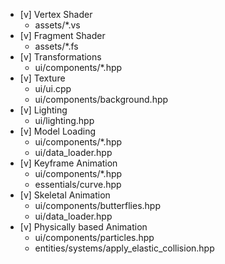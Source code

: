 - [v] Vertex Shader
  - assets/\*.vs
- [v] Fragment Shader
  - assets/\*.fs
- [v] Transformations
  - ui/components/\*.hpp
- [v] Texture
  - ui/ui.cpp
  - ui/components/background.hpp
- [v] Lighting
  - ui/lighting.hpp
- [v] Model Loading
  - ui/components/\*.hpp
  - ui/data_loader.hpp
- [v] Keyframe Animation
  - ui/components/\*.hpp
  - essentials/curve.hpp
- [v] Skeletal Animation
  - ui/components/butterflies.hpp
  - ui/data_loader.hpp
- [v] Physically based Animation
  - ui/components/particles.hpp
  - entities/systems/apply_elastic_collision.hpp
